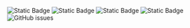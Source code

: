 ![Static Badge](https://img.shields.io/badge/blacklists-60-000000) ![Static Badge](https://img.shields.io/badge/blacklisted-2807930-cc0000) ![Static Badge](https://img.shields.io/badge/whitelisted-2243-00CC00) ![Static Badge](https://img.shields.io/badge/streaming_blacklist-28107-000000) ![GitHub issues](https://img.shields.io/github/issues/fabriziosalmi/blacklists)
